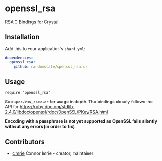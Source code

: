 # openssl_rsa

RSA C Bindings for Crystal

## Installation

Add this to your application's `shard.yml`:

```yaml
dependencies:
  openssl_rsa:
    github: randomstate/openssl_rsa.cr
```

## Usage

```crystal
require "openssl_rsa"
```

See `spec/rsa_spec.cr` for usage in depth.
The bindings closely follows the API for https://ruby-doc.org/stdlib-2.4.0/libdoc/openssl/rdoc/OpenSSL/PKey/RSA.html

**Encoding with a passphrase is not yet supported as OpenSSL fails silently without any errors (in order to fix).**


## Contributors

- [cimrie](https://github.com/cimrie) Connor Imrie - creator, maintainer
